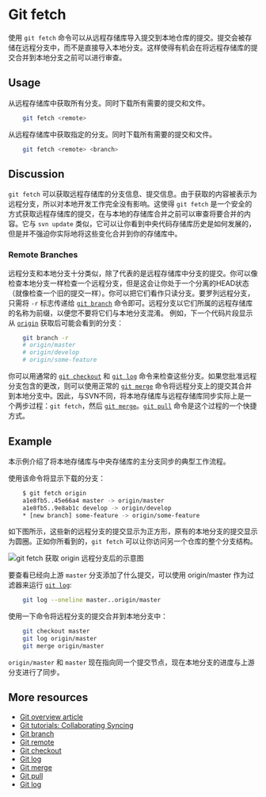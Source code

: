 # Git fetch

使用 ```git fetch``` 命令可以从远程存储库导入提交到本地仓库的提交。提交会被存储在远程分支中，而不是直接导入本地分支。这样使得有机会在将远程存储库的提交合并到本地分支之前可以进行审查。

## Usage

从远程存储库中获取所有分支。同时下载所有需要的提交和文件。

``` bash
    git fetch <remote>
```

从远程存储库中获取指定的分支。同时下载所有需要的提交和文件。

``` bash
    git fetch <remote> <branch>
```

## Discussion

```git fetch``` 可以获取远程存储库的分支信息、提交信息。由于获取的内容被表示为远程分支，所以对本地开发工作完全没有影响。这使得 ```git fetch``` 是一个安全的方式获取远程存储库的提交，在与本地的存储库合并之前可以审查将要合并的内容。它与 ```svn update``` 类似，它可以让你看到中央代码存储库历史是如何发展的，但是并不强迫你实际地将这些变化合并到你的存储库中。

### Remote Branches

远程分支和本地分支十分类似，除了代表的是远程存储库中分支的提交。你可以像检查本地分支一样检查一个远程分支，但是这会让你处于一个分离的HEAD状态（就像检查一个旧的提交一样）。你可以把它们看作只读分支。要罗列远程分支，只需将 ```-r``` 标志传递给 [```git branch```][3] 命令即可。远程分支以它们所属的远程存储库的名称为前缀，以便您不要将它们与本地分支混淆。 例如，下一个代码片段显示从 [```origin```][4] 获取后可能会看到的分支：

<!-- markdownlint-disable MD031 -->
``` bash
    git branch -r
    # origin/master
    # origin/develop
    # origin/some-feature
```
<!-- markdownlint-enable MD031 -->

你可以用通常的 [```git checkout```][5] 和 [```git log```][6] 命令来检查这些分支。如果您批准远程分支包含的更改，则可以使用正常的 [```git merge```][7] 命令将远程分支上的提交其合并到本地分支中。因此，与SVN不同，将本地存储库与远程存储库同步实际上是一个两步过程：```git fetch```，然后 [```git merge```][7]。[```git pull```][8] 命令是这个过程的一个快捷方式。

## Example

本示例介绍了将本地存储库与中央存储库的主分支同步的典型工作流程。

使用该命令将显示下载的分支：

<!-- markdownlint-disable MD031 MD032 -->
``` bash
    $ git fetch origin
    a1e8fb5..45e66a4 master -> origin/master
    a1e8fb5..9e8ab1c develop -> origin/develop
    * [new branch] some-feature -> origin/some-feature
```
<!-- markdownlint-enable MD031 MD032 -->

如下图所示，这些新的远程分支的提交显示为正方形，原有的本地分支的提交显示为圆圈。正如你所看到的，```git fetch``` 可以让你访问另一个仓库的整个分支结构。

![```git fetch``` 获取 origin 远程分支后的示意图][m1]

要查看已经向上游 ```master``` 分支添加了什么提交，可以使用 origin/master 作为过滤器来运行 [```git log```][9]:

<!-- markdownlint-disable MD031 -->
``` bash
    git log --oneline master..origin/master
```
<!-- markdownlint-enable MD031 -->

使用一下命令将远程分支的提交合并到本地分支中：

<!-- markdownlint-disable MD031 -->
``` bash
    git checkout master
    git log origin/master
    git merge origin/master
```
<!-- markdownlint-enable MD031 -->

```origin/master``` 和 ```master``` 现在指向同一个提交节点，现在本地分支的进度与上游分支进行了同步。

## More resources

- [Git overview article][1]
- [Git tutorials: Collaborating Syncing][2]
- [Git branch][3]
- [Git remote][4]
- [Git checkout][5]
- [Git log][6]
- [Git merge][7]
- [Git pull][8]
- [Git log][9]

<!-- Links -->
[1]: ./git-articles-overview.md
[2]: https://www.atlassian.com/git/tutorials/syncing#git-fetch
[3]: ./git-command-git-branch.md
[4]: ./git-command-git-remote.md
[5]: ./git-command-git-checkout.md
[6]: ./git-command-git-log.md
[7]: ./git-command-git-merge.md
[8]: ./git-command-git-pull.md
[9]: ./git-command-git-log.md

<!-- Images -->
[m1]: ./media/git-command-git-fetch/git-command-git-fetch.png
